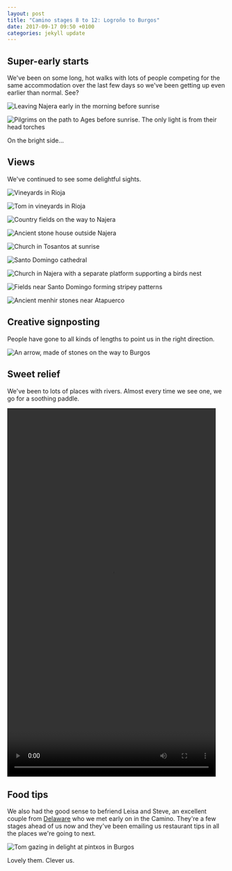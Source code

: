 ```yaml
---
layout: post
title: "Camino stages 8 to 12: Logroño to Burgos"
date: 2017-09-17 09:50 +0100
categories: jekyll update
---
```


## Super-early starts

We've been on some long, hot walks with lots of people competing for the same accommodation over the last few days so we've been getting up even earlier than normal. See?

![Leaving Najera early in the morning before sunrise](https://github.com/tombye/trexit/raw/gh-pages/assets/images/leaving-najera-early-in-the-morning.jpg)

![Pilgrims on the path to Ages before sunrise. The only light is from their head torches](https://github.com/tombye/trexit/raw/gh-pages/assets/images/early-morning-pilgrims-guided-by-torchlight.jpg)

On the bright side...

## Views

We've continued to see some delightful sights.

![Vineyards in Rioja](https://github.com/tombye/trexit/raw/gh-pages/assets/images/rioja-vineyards.jpg)

![Tom in vineyards in Rioja](https://github.com/tombye/trexit/raw/gh-pages/assets/images/tom-inbetween-rioja-vines.jpg)

![Country fields on the way to Najera](https://github.com/tombye/trexit/raw/gh-pages/assets/images/fields-on-the-way-to-najera.jpg)

![Ancient stone house outside Najera](https://github.com/tombye/trexit/raw/gh-pages/assets/images/ancient-stone-house-outside-najera.jpg)

![Church in Tosantos at sunrise](https://github.com/tombye/trexit/raw/gh-pages/assets/images/church-in-tosantos.jpg)

![Santo Domingo cathedral](https://github.com/tombye/trexit/raw/gh-pages/assets/images/santo-domingo-cathedral.jpg)

![Church in Najera with a separate platform supporting a birds nest](https://github.com/tombye/trexit/raw/gh-pages/assets/images/church-in-najera-with-birds-nest.jpg)

![Fields near Santo Domingo forming stripey patterns](https://github.com/tombye/trexit/raw/gh-pages/assets/images/stripey-fields-on-the-path-to-santo-domingo.jpg)

![Ancient menhir stones near Atapuerco](https://github.com/tombye/trexit/raw/gh-pages/assets/images/ancient-stones-near-atapuerca.jpg)

## Creative signposting

People have gone to all kinds of lengths to point us in the right direction. 

![An arrow, made of stones on the way to Burgos](https://github.com/tombye/trexit/raw/gh-pages/assets/images/arrow-made-of-stones-on-the-path-to-burgos.jpg)

## Sweet relief

We've been to lots of places with rivers. Almost every time we see one, we go for a soothing paddle. 

<video src="https://github.com/tombye/trexit/raw/gh-pages/assets/images/river-najerilla-and-rozs-feet.mp4" controls height="848" width="480" preload="metadata"><a href="https://github.com/tombye/trexit/raw/gh-pages/assets/images/river-najerilla-and-rozs-feet.mp4">Download this video of the river Najerilla with Roz's feet.</a></video>

## Food tips

We also had the good sense to befriend Leisa and Steve, an excellent couple from [Delaware](https://youtu.be/TK_FiRm6ZK8) who we met early on in the Camino. They're a few stages ahead of us now and they've been emailing us restaurant tips in all the places we're going to next.

![Tom gazing in delight at pintxos in Burgos](https://github.com/tombye/trexit/raw/gh-pages/assets/images/tom-staring-at-pintxos-in-burgos.jpg)

Lovely them. Clever us.
